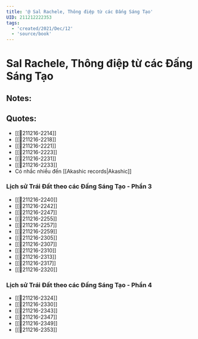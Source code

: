 ```yaml
---
title: '@ Sal Rachele, Thông điệp từ các Đấng Sáng Tạo'
UID: 211212222353
tags:
  - 'created/2021/Dec/12'
  - 'source/book'
---
```

# Sal Rachele, Thông điệp từ các Đấng Sáng Tạo

## Notes:

## Quotes:

- [[💬211216-2214]]
- [[💬211216-2218]]
- [[💬211216-2221]]
- [[💬211216-2223]]
- [[💬211216-2231]]
- [[💬211216-2233]]
- Có nhắc nhiều đến [[Akashic records|Akashic]]

### Lịch sử Trái Đất theo các Đấng Sáng Tạo - Phần 3
- [[💬211216-2240]]
- [[💬211216-2242]]
- [[💬211216-2247]]
- [[💬211216-2255]]
- [[💬211216-2257]]
- [[💬211216-2259]]
- [[💬211216-2305]]
- [[💬211216-2307]]
- [[💬211216-2310]]
- [[💬211216-2313]]
- [[💬211216-2317]]
- [[💬211216-2320]]

### Lịch sử Trái Đất theo các Đấng Sáng Tạo - Phần 4
- [[💬211216-2324]]
- [[💬211216-2330]]
- [[💬211216-2343]]
- [[💬211216-2347]]
- [[💬211216-2349]]
- [[💬211216-2353]]